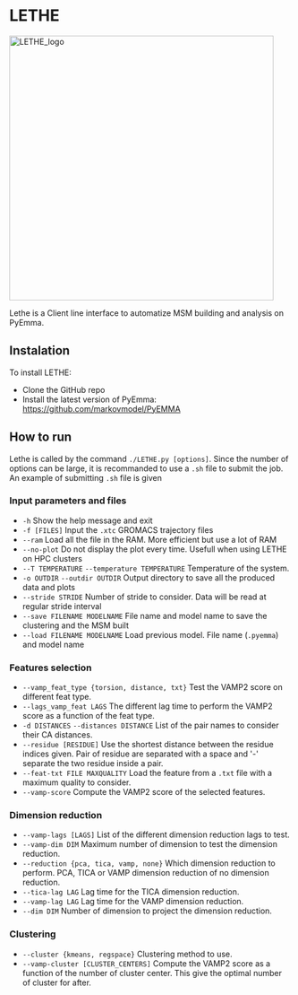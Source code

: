 # LETHE
<img width="472" alt="LETHE_logo" src="https://github.com/comecattin/ILM/assets/75748278/dba00363-eadb-4370-8411-e324f2e8e245">

Lethe is a Client line interface to automatize MSM building and analysis on PyEmma.

## Instalation
To install LETHE:
  - Clone the GitHub repo
  - Install the latest version of PyEmma: https://github.com/markovmodel/PyEMMA

## How to run
Lethe is called by the command `./LETHE.py [options]`.
Since the number of options can be large, it is recommanded to use a `.sh` file to submit the job.
An example of submitting `.sh` file is given

### Input parameters and files
  - `-h` Show the help message and exit
  - `-f [FILES]` Input the `.xtc` GROMACS trajectory files
  - `--ram` Load all the file in the RAM. More efficient but use a lot of RAM
  - `--no-plot` Do not display the plot every time. Usefull when using LETHE on HPC clusters
  - `--T TEMPERATURE` `--temperature TEMPERATURE` Temperature of the system.
  - `-o OUTDIR` `--outdir OUTDIR` Output directory to save all the produced data and plots
  - `--stride STRIDE` Number of stride to consider. Data will be read at regular stride interval
  - `--save FILENAME MODELNAME` File name and model name to save the clustering and the MSM built
  - `--load FILENAME MODELNAME` Load previous model. File name (`.pyemma`) and model name

### Features selection
  - `--vamp_feat_type {torsion, distance, txt}` Test the VAMP2 score on different feat type.
  - `--lags_vamp_feat LAGS` The different lag time to perform the VAMP2 score as a function of the feat type.
  - `-d DISTANCES` `--distances DISTANCE` List of the pair names to consider their CA distances.
  - `--residue [RESIDUE]` Use the shortest distance between the residue indices given.
    Pair of residue are separated with a space and '-' separate the two residue inside a pair.
  - `--feat-txt FILE MAXQUALITY` Load the feature from a `.txt` file with a maximum quality to consider.
  - `--vamp-score` Compute the VAMP2 score of the selected features.

### Dimension reduction
  - `--vamp-lags [LAGS]` List of the different dimension reduction lags to test.
  - `--vamp-dim DIM` Maximum number of dimension to test the dimension reduction.
  - `--reduction {pca, tica, vamp, none}` Which dimension reduction to perform. PCA, TICA or VAMP dimension reduction of no dimension reduction.
  - `--tica-lag LAG` Lag time for the TICA dimension reduction.
  - `--vamp-lag LAG` Lag time for the VAMP dimension reduction.
  - `--dim DIM` Number of dimension to project the dimension reduction.

### Clustering
  - `--cluster {kmeans, regspace}` Clustering method to use. 
  - `--vamp-cluster [CLUSTER_CENTERS]` Compute the VAMP2 score as a function of the number of cluster center.
    This give the optimal number of cluster for after.
